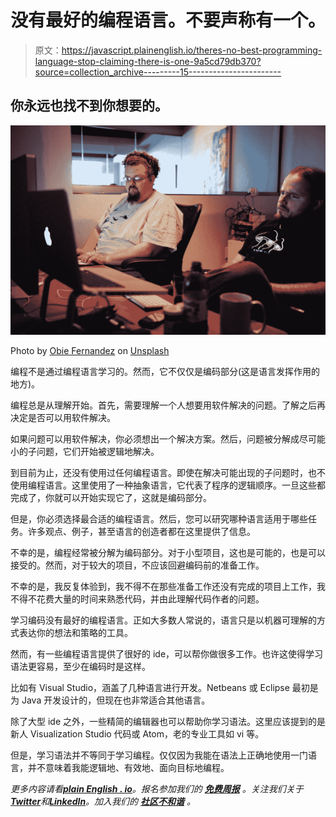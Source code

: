 # 没有最好的编程语言。不要声称有一个。

> 原文：<https://javascript.plainenglish.io/theres-no-best-programming-language-stop-claiming-there-is-one-9a5cd79db370?source=collection_archive---------15----------------------->

## 你永远也找不到你想要的。

![](img/1805f2f0f11d89b7adeb9d693770bc62.png)

Photo by [Obie Fernandez](https://unsplash.com/@obiefernandez?utm_source=medium&utm_medium=referral) on [Unsplash](https://unsplash.com?utm_source=medium&utm_medium=referral)

编程不是通过编程语言学习的。然而，它不仅仅是编码部分(这是语言发挥作用的地方)。

编程总是从理解开始。首先，需要理解一个人想要用软件解决的问题。了解之后再决定是否可以用软件解决。

如果问题可以用软件解决，你必须想出一个解决方案。然后，问题被分解成尽可能小的子问题，它们开始被逻辑地解决。

到目前为止，还没有使用过任何编程语言。即使在解决可能出现的子问题时，也不使用编程语言。这里使用了一种抽象语言，它代表了程序的逻辑顺序。一旦这些都完成了，你就可以开始实现它了，这就是编码部分。

但是，你必须选择最合适的编程语言。然后，您可以研究哪种语言适用于哪些任务。许多观点、例子，甚至语言的创造者都在这里提供了信息。

不幸的是，编程经常被分解为编码部分。对于小型项目，这也是可能的，也是可以接受的。然而，对于较大的项目，不应该回避编码前的准备工作。

不幸的是，我反复体验到，我不得不在那些准备工作还没有完成的项目上工作，我不得不花费大量的时间来熟悉代码，并由此理解代码作者的问题。

学习编码没有最好的编程语言。正如大多数人常说的，语言只是以机器可理解的方式表达你的想法和策略的工具。

然而，有一些编程语言提供了很好的 ide，可以帮你做很多工作。也许这使得学习语法更容易，至少在编码时是这样。

比如有 Visual Studio，涵盖了几种语言进行开发。Netbeans 或 Eclipse 最初是为 Java 开发设计的，但现在也非常适合其他语言。

除了大型 ide 之外，一些精简的编辑器也可以帮助你学习语法。这里应该提到的是新人 Visualization Studio 代码或 Atom，老的专业工具如 vi 等。

但是，学习语法并不等同于学习编程。仅仅因为我能在语法上正确地使用一门语言，并不意味着我能逻辑地、有效地、面向目标地编程。

*更多内容请看*[***plain English . io***](https://plainenglish.io/)*。报名参加我们的* [***免费周报***](http://newsletter.plainenglish.io/) *。关注我们关于*[***Twitter***](https://twitter.com/inPlainEngHQ)*和*[***LinkedIn***](https://www.linkedin.com/company/inplainenglish/)*。加入我们的* [***社区不和谐***](https://discord.gg/GtDtUAvyhW) *。*